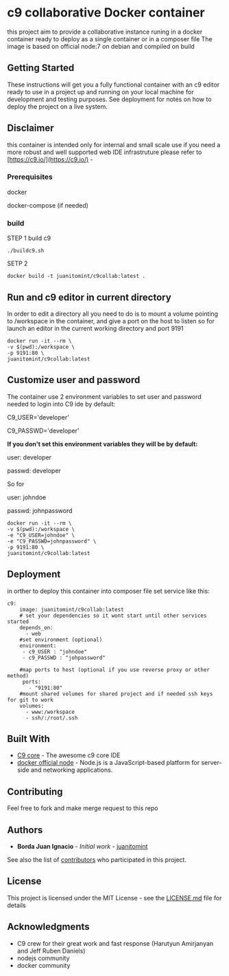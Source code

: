 # c9 collaborative Docker container
this project aim to provide a collaborative instance runing in a docker container ready to deploy as a single container or in a composer file
The image is based on official node:7 on debian and compiled on build



## Getting Started

These instructions will get you a fully functional container with an c9 editor ready to use in a project up and running on your local machine for development and testing purposes. See deployment for notes on how to deploy the project on a live system.

## Disclaimer
this container is intended only for internal and small scale use if you need a more robust and well supported web IDE infrastruture please refer to [https://c9.io/](https://c9.io/) - 

### Prerequisites

docker 

docker-compose (if needed)

### build

STEP 1 build c9
```
./buildc9.sh
```

SETP 2 

```
docker build -t juanitomint/c9collab:latest .
```

## Run and c9 editor in current directory

In order to edit a directory all you need to do is to mount a volume pointing to /workspace in the container, and give a port on the host to listen
so for launch an editor in the current working directory and port 9191


```
docker run -it --rm \
-v $(pwd):/workspace \
-p 9191:80 \
juanitomint/c9collab:latest 
```

## Customize user and password

The container use 2 environment variables to set user and password needed to login into C9 ide by default:

C9_USER='developer'

C9_PASSWD='developer'

**If you don't set this environment variables they will be by default:**

user: developer

passwd: developer

So for 

user: johndoe

passwd: johnpassword

```
docker run -it --rm \
-v $(pwd):/workspace \
-e "C9_USER=johndoe" \
-e "C9_PASSWD=johnpassword" \
-p 9191:80 \
juanitomint/c9collab:latest 
```


## Deployment

in orther to deploy this container into composer file set service like this:

```
c9:
    image: juanitomint/c9collab:latest
    # set your dependencies so it wont start until other services started
    depends_on: 
      - web
    #set environment (optional)
    environment:
     - c9_USER : "johndoe"
     - c9_PASSWD : "johpassword"
    
    #map ports to host (optional if you use reverse proxy or other method)
     ports:
       - "9191:80"
    #mount shared volumes for shared project and if needed ssh keys for git to work
    volumes:
      - www:/workspace
      - ssh/:/root/.ssh
```      

## Built With

* [C9 core](https://github.com/c9/core) - The awesome c9 core IDE
* [docker official node](https://hub.docker.com/_/node/) - Node.js is a JavaScript-based platform for server-side and networking applications.


## Contributing

Feel free to fork and make merge request to this repo



## Authors

* **Borda Juan Ignacio** - *Initial work* - [juanitomint](https://github.com/juanitomint)

See also the list of [contributors](https://github.com/your/project/contributors) who participated in this project.

## License

This project is licensed under the MIT License - see the [LICENSE.md](LICENSE.md) file for details

## Acknowledgments

* C9 crew for their great work and fast response (Harutyun Amirjanyan and Jeff Ruben Daniels)
* nodejs community
* docker community
